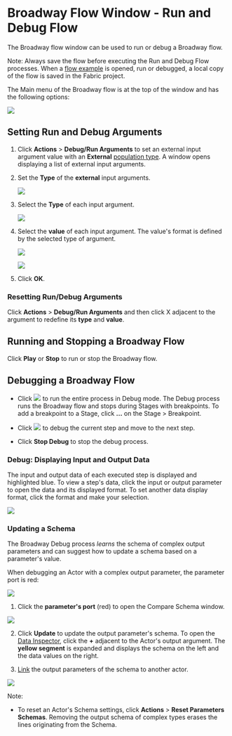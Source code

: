 # Broadway Flow Window - Run and Debug Flow
The Broadway flow window can be used to run or debug a Broadway flow. 

Note: Always save the flow before executing the Run and Debug Flow processes. When a [flow example](/articles/99_Broadway/17_tutorial_and_flow_examples.md) is opened, run or debugged, a local copy of the flow is saved in the Fabric project.

The Main menu of the Broadway flow is at the top of the window and has the following options:

![](/articles/99_Broadway/images/flow_tool_bar_run_and_debug.png)


## Setting Run and Debug Arguments

1. Click **Actions** > **Debug/Run Arguments** to set an external input argument value with an **External** [population type](/articles/99_Broadway/03_broadway_actor.md#input-parameter-attributes). A window opens displaying a list of external input arguments.

2. Set the **Type** of the **external** input arguments.

   ![](/articles/99_Broadway/images/flow_set_run_or_debug_param_set_type1.png)

   
3. Select the **Type** of each input argument.

   ![](/articles/99_Broadway/images/flow_set_run_or_debug_param_set_type2.png)

4. Select the **value** of each input argument. The value's format is defined by the selected type of argument.

   ![](/articles/99_Broadway/images/flow_set_run_or_debug_param_set_value1.png)

   ![](/articles/99_Broadway/images/flow_set_run_or_debug_param_set_value2.png)

5. Click **OK**.

### Resetting Run/Debug Arguments

Click **Actions** > **Debug/Run Arguments** and then click X adjacent to the argument to redefine its **type** and **value**.

## Running and Stopping a Broadway Flow

Click **Play** or **Stop** to run or stop the Broadway flow.

## Debugging a Broadway Flow

- Click ![](/articles/99_Broadway/images/debug_play_icon.png) to run the entire process in Debug mode. The Debug process runs the Broadway flow and stops during Stages with breakpoints. 
To add a breakpoint to a Stage, click **...** on the Stage > Breakpoint.

- Click ![](/articles/99_Broadway/images/debug_step_icon.png) to debug the current step and move to the next step.  

- Click **Stop Debug** to stop the debug process.

### Debug: Displaying Input and Output Data

The input and output data of each executed step is displayed and highlighted blue. 
To view a step's data, click the input or output parameter to open the data and its displayed format. To set another data display format, click the format and make your selection.

![](/articles/99_Broadway/images/flow_debug_display_data.png)

### Updating a Schema

The Broadway Debug process *learns* the schema of complex output parameters and can suggest how to update a schema based on a parameter's value.

When debugging an Actor with a complex output parameter, the parameter port is red:

  ![](/articles/99_Broadway/images/debug_update_schema.png)

1. Click the **parameter's port** (red) to open the Compare Schema window.

  ![](/articles/99_Broadway/images/compare_schema.png)

2. Click **Update** to update the output parameter's schema. To open the [Data Inspector](/articles/99_Broadway/27_broadway_data_inspection.md), click the **+** adjacent to the Actor's output argument. The **yellow segment** is expanded and displays the schema on the left and the data values on the right.

3. [Link](/articles/99_Broadway/20_broadway_flow_linking_actors.md) the output parameters of the schema to another actor.

  ![](/articles/99_Broadway/images/data_insepction_debug.png)

Note:
- To reset an Actor's Schema settings, click **Actions** > **Reset Parameters Schemas**.  Removing the output schema of complex types erases the lines originating from the Schema. 

